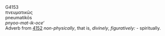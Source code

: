 <body>
  <p>G4153<br>  πνευματικῶς  <br> pneumatikōs  <br><i>pnyoo-mat-ik-oce‘ </i><br>Adverb from <a href="g4152.htm">4152</a>  <i>non-physically</i>, that is, <i>divinely</i>, <i>figuratively:</i> - spiritually.<br></p>
 </body>
